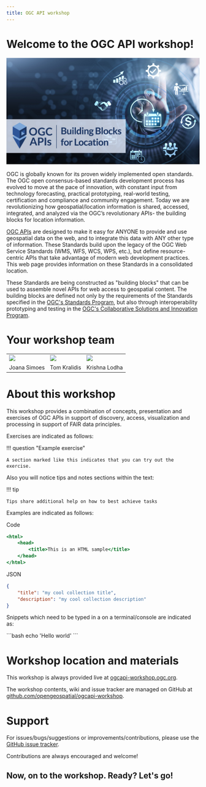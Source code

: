 ```yaml
---
title: OGC API workshop
---
```


# Welcome to the OGC API workshop!

![OGC APIs logo](assets/images/OGC_APIs_banner.jpg)

OGC is globally known for its proven widely implemented open standards. The OGC open consensus-based standards development process has evolved to move at the pace of innovation, with constant input from technology forecasting, practical prototyping, real-world testing, certification and compliance and community engagement. Today we are revolutionizing how geospatial/location information is shared, accessed, integrated, and analyzed via the OGC’s revolutionary APIs- the building blocks for location information.

[OGC APIs](https://ogcapi.ogc.org) are designed to make it easy for ANYONE to provide and use geospatial data on the web, and to integrate this data with ANY other type of information. These Standards build upon the legacy of the OGC Web Service Standards (WMS, WFS, WCS, WPS, etc.), but define resource-centric APIs that take advantage of modern web development practices. This web page provides information on these Standards in a consolidated location.

These Standards are being constructed as "building blocks" that can be used to assemble novel APIs for web access to geospatial content. The building blocks are defined not only by the requirements of the Standards specified in the [OGC's Standards Program](https://www.ogc.org/standards), but also through interoperability prototyping and testing in the [OGC's Collaborative Solutions and Innovation Program](https://www.opengeospatial.org/ogc/programs/ip).


# Your workshop team

<table>
    <tr>
        <td><a href="https://twitter.com/doublebyte"><img width="150" src="https://avatars.githubusercontent.com/u/1038897?v=4"/></a></td>
        <td><a href="https://twitter.com/tomkralidis"><img width="150" src="https://avatars.githubusercontent.com/u/910430?v=4"/></a></td>
        <td><a href="https://twitter.com/krishnaglodha"><img width="150" src="https://avatars.githubusercontent.com/u/47075664?v=4"/></a></td>
    </tr>
    <tr>
        <td>Joana Simoes</td>
        <td>Tom Kralidis</td>
        <td>Krishna Lodha</td>
    </tr>
</table>

# About this workshop

This workshop provides a combination of concepts, presentation and exercises of OGC APIs in support of discovery, access, visualization and processing in support of FAIR data principles.

Exercises are indicated as follows:

!!! question "Example exercise"

    A section marked like this indicates that you can try out the exercise.

Also you will notice tips and notes sections within the text:

!!! tip

    Tips share additional help on how to best achieve tasks

Examples are indicated as follows:

Code
``` {.html linenums="1"}
<html>
    <head>
        <title>This is an HTML sample</title>
    </head>
</html>
```

JSON
``` {.json linenums="1"}
{
    "title": "my cool collection title",
    "description": "my cool collection description"
}
```

Snippets which need to be typed in a on a terminal/console are indicated as:

<div class="termy">
```bash
echo 'Hello world'
```
</div>

# Workshop location and materials

This workshop is always provided live at [ogcapi-workshop.ogc.org](https://ogcapi-workshop.ogc.org).

The workshop contents, wiki and issue tracker are managed on GitHub at [github.com/opengeospatial/ogcapi-workshop](https://github.com/opengeospatial/ogcapi-workshop).

# Support

For issues/bugs/suggestions or improvements/contributions, please use the [GitHub issue tracker](https://github.com/opengeospatial/ogcapi-workshop/issues).

Contributions are always encouraged and welcome!


## Now, on to the workshop.  Ready?  Let's go!
